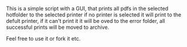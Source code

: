 This is a simple script with a GUI, that prints all pdfs in the selected hotfolder to the selected printer if no printer is selected it will print to the defult printer, if it can't print it it will be oved to the error folder, all successful prints will be moved to archive.

Feel free to use it or fork it etc. 